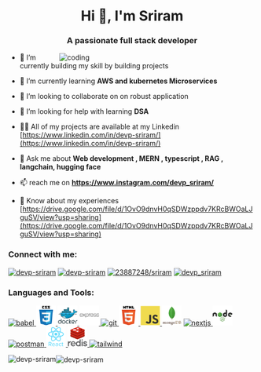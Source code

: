 <h1 align="center">Hi 👋, I'm Sriram </h1>
<h3 align="center">A passionate full stack developer</h3>
<img align="right" alt="coding" width="400" src="https://media.licdn.com/dms/image/D5612AQHmfXu03WIBhA/article-cover_image-shrink_720_1280/0/1689012633580?e=2147483647&v=beta&t=tLTJ7NRLZEh7NzJTurK5kVFyZuhqvEo_QRXMfZEilPs"> 

- 🔭 I’m currently building my skill by building projects

- 🌱 I’m currently learning **AWS and kubernetes Microservices**

- 👯 I’m looking to collaborate on on robust application

- 🤝 I’m looking for help with learning **DSA**

- 👨‍💻 All of my projects are available at my Linkedin [https://www.linkedin.com/in/devp-sriram/](https://www.linkedin.com/in/devp-sriram/)

- 💬 Ask me about **Web development , MERN , typescript , RAG , langchain, hugging face**

- 📫 reach me on **https://www.instagram.com/devp_sriram/**

- 📄 Know about my experiences [https://drive.google.com/file/d/1OvO9dnvH0qSDWzppdv7KRcBWOaLJguSV/view?usp=sharing](https://drive.google.com/file/d/1OvO9dnvH0qSDWzppdv7KRcBWOaLJguSV/view?usp=sharing)

<h3 align="left">Connect with me: </h3>
<p align="left">
<a href="https://codepen.io/devp-sriram" target="blank"><img align="center" src="https://raw.githubusercontent.com/rahuldkjain/github-profile-readme-generator/master/src/images/icons/Social/codepen.svg" alt="devp-sriram" height="30" width="40" /></a>
<a href="https://linkedin.com/in/devp-sriram" target="blank"><img align="center" src="https://raw.githubusercontent.com/rahuldkjain/github-profile-readme-generator/master/src/images/icons/Social/linked-in-alt.svg" alt="devp-sriram" height="30" width="40" /></a>
<a href="https://stackoverflow.com/users/23887248/sriram" target="blank"><img align="center" src="https://raw.githubusercontent.com/rahuldkjain/github-profile-readme-generator/master/src/images/icons/Social/stack-overflow.svg" alt="23887248/sriram" height="30" width="40" /></a>
<a href="https://instagram.com/devp_sriram" target="blank"><img align="center" src="https://raw.githubusercontent.com/rahuldkjain/github-profile-readme-generator/master/src/images/icons/Social/instagram.svg" alt="devp_sriram" height="30" width="40" /></a>
</p>

<h3 align="left">Languages and Tools:</h3>
<p align="left"> 

<a href="https://babeljs.io/" target="_blank" rel="noreferrer">
    <img src="https://www.vectorlogo.zone/logos/babeljs/babeljs-icon.svg" alt="babel" width="40" height="40"/> </a> <a href="https://www.w3schools.com/css/" 
       target="_blank" rel="noreferrer">
   <img src="https://raw.githubusercontent.com/devicons/devicon/master/icons/css3/css3-original-wordmark.svg" alt="css3" width="40" height="40"/> 
</a>
<a href="https://www.docker.com/" target="_blank" rel="noreferrer"> 
    <img src="https://raw.githubusercontent.com/devicons/devicon/master/icons/docker/docker-original-wordmark.svg" alt="docker" width="40" height="40"/> 
</a>
<a href="https://expressjs.com" target="_blank" rel="noreferrer">
    <img src="https://raw.githubusercontent.com/devicons/devicon/master/icons/express/express-original-wordmark.svg" alt="express" width="40" height="40"/>
</a>
<a href="https://git-scm.com/" target="_blank" rel="noreferrer">
    <img src="https://www.vectorlogo.zone/logos/git-scm/git-scm-icon.svg" alt="git" width="40" height="40"/>
</a>
<a href="https://www.w3.org/html/" target="_blank" rel="noreferrer">
    <img src="https://raw.githubusercontent.com/devicons/devicon/master/icons/html5/html5-original-wordmark.svg" alt="html5" width="40" height="40"/>
</a>
<a href="https://developer.mozilla.org/en-US/docs/Web/JavaScript" target="_blank" rel="noreferrer">
    <img src="https://raw.githubusercontent.com/devicons/devicon/master/icons/javascript/javascript-original.svg" alt="javascript" width="40" height="40"/>
</a>
<a href="https://www.mongodb.com/" target="_blank" rel="noreferrer">
    <img src="https://raw.githubusercontent.com/devicons/devicon/master/icons/mongodb/mongodb-original-wordmark.svg" alt="mongodb" width="40" height="40"/></a>
<a href="https://nextjs.org/" target="_blank" rel="noreferrer"> 
    <img src="https://cdn.worldvectorlogo.com/logos/nextjs-2.svg" alt="nextjs" width="40" height="40"/> </a> <a href="https://nodejs.org" target="_blank" rel="noreferrer"> 
      <img src="https://raw.githubusercontent.com/devicons/devicon/master/icons/nodejs/nodejs-original-wordmark.svg" alt="nodejs" width="40" height="40"/> </a> <a href="https://postman.com" target="_blank" rel="noreferrer"> 
      <img src="https://www.vectorlogo.zone/logos/getpostman/getpostman-icon.svg" alt="postman" width="40" height="40"/> </a> <a href="https://reactjs.org/" target="_blank" rel="noreferrer">
      <img src="https://raw.githubusercontent.com/devicons/devicon/master/icons/react/react-original-wordmark.svg" alt="react" width="40" height="40"/>
</a>
<a href="https://redis.io" target="_blank" rel="noreferrer"> 
      <img src="https://raw.githubusercontent.com/devicons/devicon/master/icons/redis/redis-original-wordmark.svg" alt="redis" width="40" height="40"/>
</a>
<a href="https://tailwindcss.com/" target="_blank" rel="noreferrer">
      <img src="https://www.vectorlogo.zone/logos/tailwindcss/tailwindcss-icon.svg" alt="tailwind" width="40" height="40"/> </a> </p>

<p><img align="left" src="https://github-readme-stats.vercel.app/api/top-langs?username=devp-sriram&show_icons=true&locale=en&layout=compact" alt="devp-sriram"/></p>


<p><img align="center" src="https://github-readme-streak-stats.herokuapp.com/?user=devp-sriram&" alt="devp-sriram" /></p>

